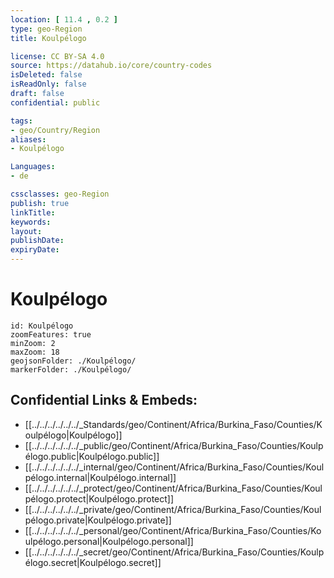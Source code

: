 ```yaml
---
location: [ 11.4 , 0.2 ] 
type: geo-Region
title: Koulpélogo

license: CC BY-SA 4.0
source: https://datahub.io/core/country-codes
isDeleted: false
isReadOnly: false
draft: false
confidential: public

tags:
- geo/Country/Region
aliases:
- Koulpélogo

Languages:
- de

cssclasses: geo-Region
publish: true
linkTitle: 
keywords: 
layout: 
publishDate: 
expiryDate: 
---
```


# Koulpélogo

```leaflet
id: Koulpélogo
zoomFeatures: true 
minZoom: 2 
maxZoom: 18
geojsonFolder: ./Koulpélogo/
markerFolder: ./Koulpélogo/
```


## Confidential Links & Embeds: 
- [[../../../../../../_Standards/geo/Continent/Africa/Burkina_Faso/Counties/Koulpélogo|Koulpélogo]] 
- [[../../../../../../_public/geo/Continent/Africa/Burkina_Faso/Counties/Koulpélogo.public|Koulpélogo.public]] 
- [[../../../../../../_internal/geo/Continent/Africa/Burkina_Faso/Counties/Koulpélogo.internal|Koulpélogo.internal]] 
- [[../../../../../../_protect/geo/Continent/Africa/Burkina_Faso/Counties/Koulpélogo.protect|Koulpélogo.protect]] 
- [[../../../../../../_private/geo/Continent/Africa/Burkina_Faso/Counties/Koulpélogo.private|Koulpélogo.private]] 
- [[../../../../../../_personal/geo/Continent/Africa/Burkina_Faso/Counties/Koulpélogo.personal|Koulpélogo.personal]] 
- [[../../../../../../_secret/geo/Continent/Africa/Burkina_Faso/Counties/Koulpélogo.secret|Koulpélogo.secret]] 

